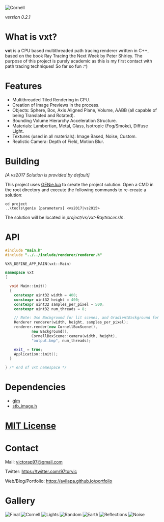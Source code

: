 ![Cornell](/assets/textures/readme/output_cornell_smoke_scene_500spp.jpg)

_version 0.2.1_

# What is vxt?

__vxt__ is a CPU based multithreaded path tracing renderer written in C++, based on the book Ray Tracing the Next Week by Peter Shirley. The purpose of this project is purely academic as this is my first contact with path tracing techniques! So far so fun :^) 

# Features

- Multithreaded Tiled Rendering in CPU.
- Creation of Image Previews in the process.
- Objects: Sphere, Box, Axis Aligned Plane, Volume, AABB (all capable of being Translated and Rotated).
- Bounding Volume Hierarchy Acceleration Structure.
- Materials: Lambertian, Metal, Glass, Isotropic (Fog/Smoke), Diffuse Light.
- Textures (used in all materials): Image Based, Noise, Custom.
- Realistic Camera: Depth of Field, Motion Blur.


# Building

_[A vs2017 Solution is provided by default]_

This project uses [GENie.lua](https://github.com/bkaradzic/GENie) to create the project solution. Open a CMD in the root directory and execute the following commands to re-create a solution:

	cd project
	..\tools\genie [parameters] <vs2017|vs2015>
	
The solution will be located in _project/vs/vxt-Raytracer.sln_.
  
# API

```c++
#include "main.h"
#include "../../include/renderer/renderer.h"

VXR_DEFINE_APP_MAIN(vxt::Main)

namespace vxt
{

  void Main::init()
  {
    constexpr uint32 width = 400;
    constexpr uint32 height = 400;
    constexpr uint32 samples_per_pixel = 500;
    constexpr uint32 num_threads = 8;

    // Note: Use Background for lit scenes, and GradientBackground for unlit scenes!
    Renderer renderer(width, height, samples_per_pixel);
    renderer.render(new CornellBoxScene(), 
		    new Background(), 
		    CornellBoxScene::camera(width, height), 
		    "output.bmp", num_threads);

    exit_ = true;
    Application::init();
  }

} /* end of vxt namespace */
```

# Dependencies

- [glm](https://github.com/g-truc/glm)
- [stb_image.h](https://github.com/nothings/stb)
  
# [MIT License](/LICENSE)

# Contact

Mail: victorap97@gmail.com

Twitter: https://twitter.com/97torvic

Web/Blog/Portfolio: https://avilapa.github.io/portfolio

# Gallery

![Final](/assets/textures/readme/output_final_scene_1000spp.jpg)
![Cornell](/assets/textures/readme/output_cornell_smoke_scene_500spp.jpg)
![Lights](/assets/textures/readme/output_light_250spp.jpg)
![Random](/assets/textures/readme/output_final_100spp.jpg)
![Earth](/assets/textures/readme/output_earth_250spp.jpg)
![Reflections](/assets/textures/readme/output_ch08_1000spp.jpg)
![Noise](/assets/textures/readme/output_noises_200spp.jpg)


